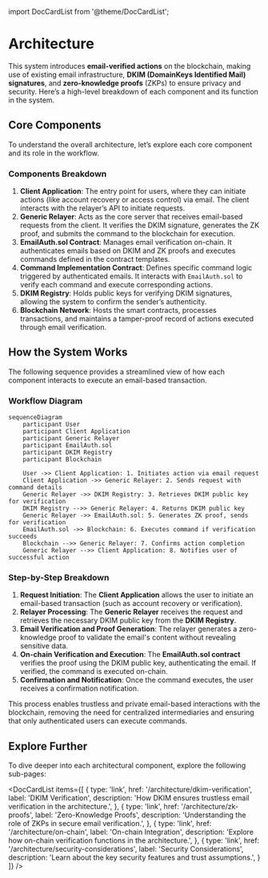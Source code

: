import DocCardList from '@theme/DocCardList';

# Architecture

This system introduces **email-verified actions** on the blockchain, making use of existing email infrastructure, **DKIM (DomainKeys Identified Mail) signatures**, and **zero-knowledge proofs** (ZKPs) to ensure privacy and security. Here’s a high-level breakdown of each component and its function in the system.

## Core Components

To understand the overall architecture, let’s explore each core component and its role in the workflow.

### Components Breakdown

1. **Client Application**: The entry point for users, where they can initiate actions (like account recovery or access control) via email. The client interacts with the relayer’s API to initiate requests.
2. **Generic Relayer**: Acts as the core server that receives email-based requests from the client. It verifies the DKIM signature, generates the ZK proof, and submits the command to the blockchain for execution.
3. **EmailAuth.sol Contract**: Manages email verification on-chain. It authenticates emails based on DKIM and ZK proofs and executes commands defined in the contract templates.
4. **Command Implementation Contract**: Defines specific command logic triggered by authenticated emails. It interacts with `EmailAuth.sol` to verify each command and execute corresponding actions.
5. **DKIM Registry**: Holds public keys for verifying DKIM signatures, allowing the system to confirm the sender’s authenticity.
6. **Blockchain Network**: Hosts the smart contracts, processes transactions, and maintains a tamper-proof record of actions executed through email verification.

## How the System Works

The following sequence provides a streamlined view of how each component interacts to execute an email-based transaction.

### Workflow Diagram

```mermaid
sequenceDiagram
    participant User
    participant Client Application
    participant Generic Relayer
    participant EmailAuth.sol
    participant DKIM Registry
    participant Blockchain

    User ->> Client Application: 1. Initiates action via email request
    Client Application ->> Generic Relayer: 2. Sends request with command details
    Generic Relayer ->> DKIM Registry: 3. Retrieves DKIM public key for verification
    DKIM Registry -->> Generic Relayer: 4. Returns DKIM public key
    Generic Relayer ->> EmailAuth.sol: 5. Generates ZK proof, sends for verification
    EmailAuth.sol ->> Blockchain: 6. Executes command if verification succeeds
    Blockchain -->> Generic Relayer: 7. Confirms action completion
    Generic Relayer -->> Client Application: 8. Notifies user of successful action
```

### Step-by-Step Breakdown

1. **Request Initiation**: The **Client Application** allows the user to initiate an email-based transaction (such as account recovery or verification).
2. **Relayer Processing**: The **Generic Relayer** receives the request and retrieves the necessary DKIM public key from the **DKIM Registry**.
3. **Email Verification and Proof Generation**: The relayer generates a zero-knowledge proof to validate the email's content without revealing sensitive data.
4. **On-chain Verification and Execution**: The **EmailAuth.sol contract** verifies the proof using the DKIM public key, authenticating the email. If verified, the command is executed on-chain.
5. **Confirmation and Notification**: Once the command executes, the user receives a confirmation notification.

This process enables trustless and private email-based interactions with the blockchain, removing the need for centralized intermediaries and ensuring that only authenticated users can execute commands.

## Explore Further

To dive deeper into each architectural component, explore the following sub-pages:

<DocCardList 
  items={[
    {
      type: 'link',
      href: '/architecture/dkim-verification',
      label: 'DKIM Verification',
      description: 'How DKIM ensures trustless email verification in the architecture.',
    },
    {
      type: 'link',
      href: '/architecture/zk-proofs',
      label: 'Zero-Knowledge Proofs',
      description: 'Understanding the role of ZKPs in secure email verification.',
    },
    {
      type: 'link',
      href: '/architecture/on-chain',
      label: 'On-chain Integration',
      description: 'Explore how on-chain verification functions in the architecture.',
    },
    {
      type: 'link',
      href: '/architecture/security-considerations',
      label: 'Security Considerations',
      description: 'Learn about the key security features and trust assumptions.',
    }
  ]}
/>
